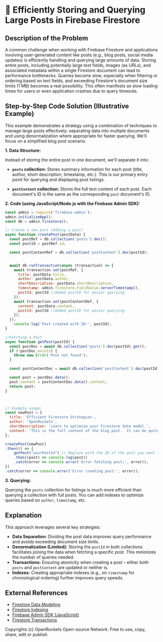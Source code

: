 # 🐞 Efficiently Storing and Querying Large Posts in Firebase Firestore


## Description of the Problem

A common challenge when working with Firebase Firestore and applications involving user-generated content like posts (e.g., blog posts, social media updates) is efficiently handling and querying large amounts of data.  Storing entire posts, including potentially large text fields, images (as URLs), and associated metadata within a single Firestore document can lead to performance bottlenecks.  Queries become slow, especially when filtering or ordering based on text fields, and exceeding Firestore's document size limits (1 MB) becomes a real possibility. This often manifests as slow loading times for users or even application crashes due to query timeouts.

## Step-by-Step Code Solution (Illustrative Example)

This example demonstrates a strategy using a combination of techniques to manage large posts effectively: separating data into multiple documents and using denormalization where appropriate for faster querying. We'll focus on a simplified blog post scenario.

**1. Data Structure:**

Instead of storing the entire post in one document, we'll separate it into:

* **`posts` collection:**  Stores summary information for each post (title, author, short description, timestamp, etc.).  This is our primary entry point for querying and displaying post listings.

* **`postContent` collection:** Stores the full text content of each post.  Each document's ID is the same as the corresponding `post` document's ID.

**2. Code (using JavaScript/Node.js with the Firebase Admin SDK):**

```javascript
const admin = require('firebase-admin');
admin.initializeApp();
const db = admin.firestore();

// Create a new post (Adding a post)
async function createPost(postData) {
  const postRef = db.collection('posts').doc();
  const postId = postRef.id;

  const postContentRef = db.collection('postContent').doc(postId);


  await db.runTransaction(async (transaction) => {
    await transaction.set(postRef, {
      title: postData.title,
      author: postData.author,
      shortDescription: postData.shortDescription,
      timestamp: admin.firestore.FieldValue.serverTimestamp(),
      postId: postId //Added postID for easier querying
    });
    await transaction.set(postContentRef, {
      content: postData.content,
      postId: postId //Added postID for easier querying
    });
  });
    console.log('Post created with ID:', postId);
}

//Fetching a Post
async function getPost(postId) {
  const postDoc = await db.collection('posts').doc(postId).get();
  if (!postDoc.exists) {
    throw new Error('Post not found');
  }

  const postContentDoc = await db.collection('postContent').doc(postId).get();

  const post = postDoc.data();
  post.content = postContentDoc.data().content;
  return post;
}



// Example usage:
const newPost = {
  title: 'Efficient Firestore Strategies',
  author: 'OpenRockets',
  shortDescription: 'Learn to optimize your Firestore data model.',
  content: 'This is the full content of the blog post.  It can be quite long...',
};

createPost(newPost)
.then(() => {
    getPost("yourPostId") // Replace with the ID of the post you want to fetch.
    .then((post) => console.log(post))
    .catch(error => console.error('Error fetching post:', error));
})
.catch(error => console.error('Error creating post:', error));

```

**3. Querying:**

Querying the `posts` collection for listings is much more efficient than querying a collection with full posts. You can add indexes to optimize queries based on `author`, `timestamp`, etc.


## Explanation

This approach leverages several key strategies:

* **Data Separation:** Dividing the post data improves query performance and avoids exceeding document size limits.
* **Denormalization (Limited):** Storing the `postId` in both collections facilitates joining the data when fetching a specific post.  This minimizes the number of queries needed.
* **Transactions:**  Ensuring atomicity when creating a post – either both `posts` and `postContent` are updated or neither is.
* **Indexes:** Creating appropriate indexes (e.g., on `timestamp` for chronological ordering) further improves query speeds.


## External References

* [Firestore Data Modeling](https://firebase.google.com/docs/firestore/design/data-modeling)
* [Firestore Indexing](https://firebase.google.com/docs/firestore/query-data/indexing)
* [Firebase Admin SDK (JavaScript)](https://firebase.google.com/docs/admin/setup)
* [Firestore Transactions](https://firebase.google.com/docs/firestore/manage-data/transactions)


Copyrights (c) OpenRockets Open-source Network. Free to use, copy, share, edit or publish.

